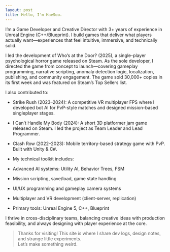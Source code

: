```yaml
---
layout: post
title: Hello, I'm HaeSoo.
---
```


I’m a Game Developer and Creative Director with 3+ years of experience in Unreal Engine (C++/Blueprint). I build games that deliver what players actually want—experiences that feel intuitive, immersive, and technically solid.

I led the development of Who’s at the Door? (2025), a single-player psychological horror game released on Steam. As the sole developer, I directed the game from concept to launch—covering gameplay programming, narrative scripting, anomaly detection logic, localization, publishing, and community engagement. The game sold 30,000+ copies in its first week and was featured on Steam’s Top Sellers list.

I also contributed to:
- Strike Rush (2023–2024): A competitive VR multiplayer FPS where I developed bot AI for PvP-style matches and designed mission-based singleplayer stages.
- I Can’t Handle My Body (2024): A short 3D platformer jam game released on Steam. I led the project as Team Leader and Lead Programmer.
- Clash Row (2022–2023): Mobile territory-based strategy game with PvP. Built with Unity & C#.

- My technical toolkit includes:
- Advanced AI systems: Utility AI, Behavior Trees, FSM
- Mission scripting, save/load, game state handling
- UI/UX programming and gameplay camera systems
- Multiplayer and VR development (client-server, replication)
- Primary tools: Unreal Engine 5, C++, Blueprint

I thrive in cross-disciplinary teams, balancing creative ideas with production feasibility, and always designing with player experience at the core.

> Thanks for visiting! This site is where I share dev logs, design notes, and strange little experiments.  
> Let’s make something weird. 
